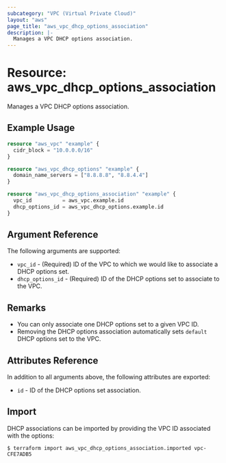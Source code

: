 ```yaml
---
subcategory: "VPC (Virtual Private Cloud)"
layout: "aws"
page_title: "aws_vpc_dhcp_options_association"
description: |-
  Manages a VPC DHCP options association.
---
```


# Resource: aws_vpc_dhcp_options_association

Manages a VPC DHCP options association.

## Example Usage

```terraform
resource "aws_vpc" "example" {
  cidr_block = "10.0.0.0/16"
}

resource "aws_vpc_dhcp_options" "example" {
  domain_name_servers = ["8.8.8.8", "8.8.4.4"]
}

resource "aws_vpc_dhcp_options_association" "example" {
  vpc_id          = aws_vpc.example.id
  dhcp_options_id = aws_vpc_dhcp_options.example.id
}
```

## Argument Reference

The following arguments are supported:

* `vpc_id` - (Required) ID of the VPC to which we would like to associate a DHCP options set.
* `dhcp_options_id` - (Required) ID of the DHCP options set to associate to the VPC.

## Remarks

* You can only associate one DHCP options set to a given VPC ID.
* Removing the DHCP options association automatically sets `default` DHCP options set to the VPC.

## Attributes Reference

In addition to all arguments above, the following attributes are exported:

* `id` - ID of the DHCP options set association.

## Import

DHCP associations can be imported by providing the VPC ID associated with the options:

```
$ terraform import aws_vpc_dhcp_options_association.imported vpc-CFE7ADB5
```
